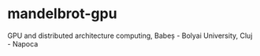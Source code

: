 # mandelbrot-gpu

GPU and distributed architecture computing, Babeș - Bolyai University, Cluj - Napoca
